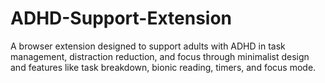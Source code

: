 # ADHD-Support-Extension
A browser extension designed to support adults with ADHD in task management, distraction reduction, and focus through minimalist design and features like task breakdown, bionic reading, timers, and focus mode.
